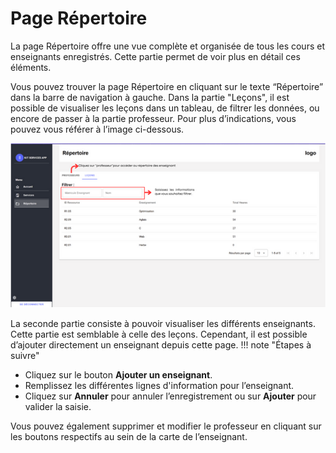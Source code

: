 # Page Répertoire

La page Répertoire offre une vue complète et organisée de tous les cours et enseignants enregistrés. Cette partie permet de voir plus en détail ces éléments.


Vous pouvez trouver la page Répertoire en cliquant sur le texte “Répertoire” dans la barre de navigation à gauche.
Dans la partie "Leçons", il est possible de visualiser les leçons dans un tableau, de filtrer les données, ou encore de passer à la partie professeur. Pour plus d’indications, vous pouvez vous référer à l’image ci-dessous.

![Manuel Utilisateur](img/manuel_utilisateur.png)

La seconde partie consiste à pouvoir visualiser les différents enseignants. Cette partie est semblable à celle des leçons. Cependant, il est possible d’ajouter directement un enseignant depuis cette page.
!!! note "Étapes à suivre"
- Cliquez sur le bouton **Ajouter un enseignant**.
- Remplissez les différentes lignes d'information pour l’enseignant.
- Cliquez sur **Annuler** pour annuler l’enregistrement ou sur **Ajouter** pour valider la saisie.


Vous pouvez également supprimer et modifier le professeur en cliquant sur les boutons respectifs au sein de la carte de l’enseignant.